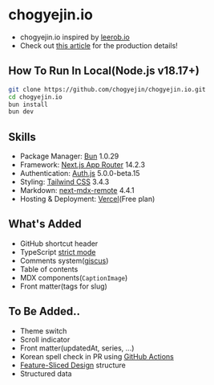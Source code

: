 # chogyejin.io

- chogyejin.io inspired by [leerob.io](https://github.com/leerob/leerob.io)
- Check out [this article](https://chogyejin-io.vercel.app/blog/2024-blog) for the production details!

## How To Run In Local(Node.js v18.17+)

```bash
git clone https://github.com/chogyejin/chogyejin.io.git
cd chogyejin.io
bun install
bun dev
```

## Skills

- Package Manager: [Bun](https://bun.sh/) 1.0.29
- Framework: [Next.js App Router](https://nextjs.org/docs/app) 14.2.3
- Authentication: [Auth.js](https://authjs.dev/) 5.0.0-beta.15
- Styling: [Tailwind CSS](https://tailwindcss.com/) 3.4.3
- Markdown: [next-mdx-remote](https://github.com/hashicorp/next-mdx-remote) 4.4.1
- Hosting & Deployment: [Vercel](https://vercel.com)(Free plan)

## What's Added

- GitHub shortcut header
- TypeScript [strict mode](https://www.typescriptlang.org/tsconfig/#strict)
- Comments system([giscus](https://giscus.app/))
- Table of contents
- MDX components(`CaptionImage`)
- Front matter(tags for slug)

## To Be Added..

- Theme switch
- Scroll indicator
- Front matter(updatedAt, series, ...)
- Korean spell check in PR using [GitHub Actions](https://github.com/features/actions)
- [Feature-Sliced Design](https://feature-sliced.design/) structure
- Structured data
